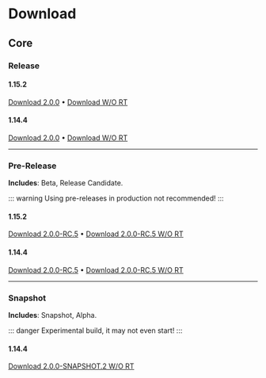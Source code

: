 # Download

## Core

### Release <Badge text="stable"/> <Badge text="latest"/>

#### 1.15.2

[Download 2.0.0](https://github.com/ProjectEssentials/ProjectEssentials-Core/releases/download/2.0.0%2BMC-1.15.2/Project.Essentials.Core-MOD-2.0.0+MC-1.15.2.jar) • [Download W/O RT](https://github.com/ProjectEssentials/ProjectEssentials-Core/releases/download/2.0.0%2BMC-1.15.2/Project.Essentials.Core-NoRT-2.0.0+MC-1.15.2.jar)

#### 1.14.4

[Download 2.0.0](https://github.com/ProjectEssentials/ProjectEssentials-Core/releases/download/2.0.0%2BMC-1.14.4/Project.Essentials.Core-MOD-2.0.0+MC-1.14.4.jar) • [Download W/O RT](https://github.com/ProjectEssentials/ProjectEssentials-Core/releases/download/2.0.0%2BMC-1.14.4/Project.Essentials.Core-NoRT-2.0.0+MC-1.14.4.jar)

---

### Pre-Release <Badge text="unstable" type="warning"/> <Badge text="deprecated" type="warning"/>

**Includes**: Beta, Release Candidate.

::: warning
Using pre-releases in production not recommended!
:::

#### 1.15.2

[Download 2.0.0-RC.5](https://github.com/ProjectEssentials/ProjectEssentials-Core/releases/download/2.0.0-RC.5%2BMC-1.15.2/Project.Essentials.Core-MOD-2.0.0-RC.5+MC-1.15.2.jar) • [Download 2.0.0-RC.5 W/O RT](https://github.com/ProjectEssentials/ProjectEssentials-Core/releases/download/2.0.0-RC.5%2BMC-1.15.2/Project.Essentials.Core-NoRT-2.0.0-RC.5+MC-1.15.2.jar)

#### 1.14.4

[Download 2.0.0-RC.5](https://github.com/ProjectEssentials/ProjectEssentials-Core/releases/download/2.0.0-RC.5%2BMC-1.14.4/Project.Essentials.Core-MOD-2.0.0-RC.5+MC-1.14.4.jar) • [Download 2.0.0-RC.5 W/O RT](https://github.com/ProjectEssentials/ProjectEssentials-Core/releases/download/2.0.0-RC.5%2BMC-1.14.4/Project.Essentials.Core-NoRT-2.0.0-RC.5+MC-1.14.4.jar)

---

### Snapshot <Badge text="experiment" type="error"/> <Badge text="deprecated" type="warning"/>

**Includes**: Snapshot, Alpha.

::: danger
Experimental build, it may not even start!
:::

#### 1.14.4

[Download 2.0.0-SNAPSHOT.2 W/O RT](https://pkg.githubusercontent.com/212997885/48289100-80dc-11ea-89ce-8bffb45fa48f?X-Amz-Algorithm=AWS4-HMAC-SHA256&X-Amz-Credential=AKIAIWNJYAX4CSVEH53A%2F20200525%2Fus-east-1%2Fs3%2Faws4_request&X-Amz-Date=20200525T203357Z&X-Amz-Expires=300&X-Amz-Signature=ba8ee6cbb2b6317179948c34e117c81781a9c064e5b9bac712b4d3984eca5acf&X-Amz-SignedHeaders=host&actor_id=39625750&repo_id=0&response-content-disposition=filename%3DProjectEssentials-Core-2.0.0-SNAPSHOT.2%2BMC-1.14.4.jar&response-content-type=application%2Foctet-stream)

